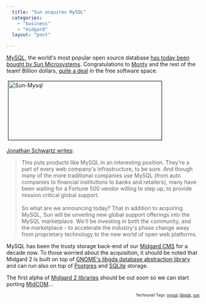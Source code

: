 ```yaml
---
  title: "Sun acquires MySQL"
  categories: 
    - "business"
    - "midgard"
  layout: "post"

---
```

<a href="http://www.mysql.org/">MySQL</a>, the world's most popular open source database <a href="http://www.mysql.com/news-and-events/sun-to-acquire-mysql.html">has today been bought by Sun Microsystems</a>. Congratulations to <a href="http://en.wikipedia.org/wiki/Michael_Widenius">Monty</a> and the rest of the team! Billion dollars, <a href="http://blogs.mysql.com/kaj/2008/01/16/sun-acquires-mysql/">quite a deal</a> in the free software space.

<p><img src="https://s3.eu-central-1.amazonaws.com/bergie-iki-fi/sun-mysql.jpg" height="153" width="400" border="1" hspace="4" vspace="4" alt="Sun-Mysql" /></p>

<a href="http://blogs.sun.com/jonathan/entry/winds_of_change_are_blowing">Jonathan Schwartz writes</a>:
<blockquote>This puts products like MySQL in an interesting position. They're a part of every web company's infrastructure, to be sure. And though many of the more traditional companies use MySQL (from auto companies to financial institutions to banks and retailers), many have been waiting for a Fortune 500 vendor willing to step up, to provide mission critical global support.<br /><br />
So what are we announcing today? That in addition to acquiring MySQL, Sun will be unveiling new global support offerings into the MySQL marketplace. We'll be investing in both the community, and the marketplace - to accelerate the industry's phase change away from proprietary technology to the new world of open web platforms.</blockquote>MySQL has been the trusty storage back-end of our <a href="http://www.midgard-project.org/">Midgard CMS</a> for a decade now. To those worried about the acquisition, it should be noted that Midgard 2 is built on top of <a href="http://www.gnome-db.org/">GNOME's libgda database abstraction library</a> and can run also on top of <a href="http://www.postgresql.org/">Postgres</a> and <a href="http://www.sqlite.org/">SQLite</a> storage.

The first alpha of <a href="http://www.nemein.com/people/piotras/view/1178011811.html">Midgard 2 libraries</a> should be out soon so we can start porting <a href="http://www.midgard-project.org/documentation/midcom/">MidCOM</a>...

<p style="text-align:right;font-size:10px;">Technorati Tags: <a href="http://www.technorati.com/tag/mysql">mysql</a>, <a href="http://www.technorati.com/tag/libgda">libgda</a>, <a href="http://www.technorati.com/tag/sun">sun</a></p>
